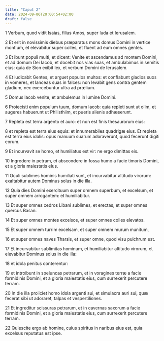 ```yaml
---
title: "Caput 2"
date: 2024-09-06T20:00:54+02:00
draft: false
---
```



1 Verbum, quod vidit Isaias, filius Amos, super Iuda et Ierusalem.

2 Et erit in novissimis diebus præparatus mons domus Domini in vertice montium, et elevabitur super colles, et fluent ad eum omnes gentes.

3 Et ibunt populi multi, et dicent: Venite et ascendamus ad montem Domini, et ad domum Dei Iacob, et docebit nos vias suas, et ambulabimus in semitis eius: quia de Sion exibit lex, et verbum Domini de Ierusalem.

4 Et iudicabit Gentes, et arguet populos multos: et conflabunt gladios suos in vomeres, et lanceas suas in falces: non levabit gens contra gentem gladium, nec exercebuntur ultra ad prælium.

5 Domus Iacob venite, et ambulemus in lumine Domini.

6 Proiecisti enim populum tuum, domum Iacob: quia repleti sunt ut olim, et augeres habuerunt ut Philisthiim, et pueris alienis adhæserunt.

7 Repleta est terra argento et auro: et non est finis thesaurorum eius:

8 et repleta est terra eius equis: et innumerabiles quadrigæ eius. Et repleta est terra eius idolis: opus manuum suarum adoraverunt, quod fecerunt digiti eorum.

9 Et incurvavit se homo, et humiliatus est vir: ne ergo dimittas eis.

10 Ingredere in petram, et abscondere in fossa humo a facie timoris Domini, et a gloria maiestatis eius.

11 Oculi sublimes hominis humiliati sunt, et incurvabitur altitudo virorum: exaltabitur autem Dominus solus in die illa.

12 Quia dies Domini exercituum super omnem superbum, et excelsum, et super omnem arrogantem: et humiliabitur.

13 Et super omnes cedros Libani sublimes, et erectas, et super omnes quercus Basan.

14 Et super omnes montes excelsos, et super omnes colles elevatos.

15 Et super omnem turrim excelsam, et super omnem murum munitum,

16 et super omnes naves Tharsis, et super omne, quod visu pulchrum est.

17 Et incurvabitur sublimitas hominum, et humiliabitur altitudo virorum, et elevabitur Dominus solus in die illa:

18 et idola penitus conterentur:

19 et introibunt in speluncas petrarum, et in voragines terræ a facie formidinis Domini, et a gloria maiestatis eius, cum surrexerit percutere terram.

20 In die illa proiiciet homo idola argenti sui, et simulacra auri sui, quæ fecerat sibi ut adoraret, talpas et vespertiliones.

21 Et ingreditur scissuras petrarum, et in cavernas saxorum a facie formidinis Domini, et a gloria maiestatis eius, cum surrexerit percutere terram.

22 Quiescite ergo ab homine, cuius spiritus in naribus eius est, quia excelsus reputatus est ipse.

